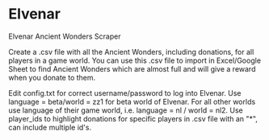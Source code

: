 # Elvenar
Elvenar Ancient Wonders Scraper

Create a .csv file with all the Ancient Wonders, including donations, for all players in a game world. 
You can use this .csv file to import in Excel/Google Sheet to find Ancient Wonders which are almost full and will give a reward when you donate to them.

Edit config.txt for correct username/password to log into Elvenar.
Use language = beta/world = zz1 for beta world of Elvenar.
For all other worlds use language of their game world, i.e. language = nl / world = nl2.
Use player_ids to highlight donations for specific players in .csv file with an "\*", can include multiple id's.
